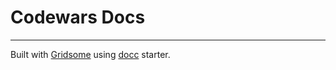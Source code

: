 # Codewars Docs

---

Built with [Gridsome](https://gridsome.org/) using [docc](https://github.com/mrcrmn/docc) starter.
